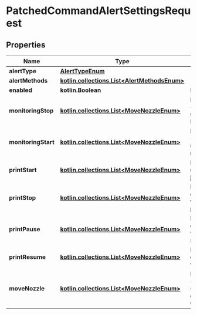 
# PatchedCommandAlertSettingsRequest

## Properties
Name | Type | Description | Notes
------------ | ------------- | ------------- | -------------
**alertType** | [**AlertTypeEnum**](AlertTypeEnum.md) |  |  [optional]
**alertMethods** | [**kotlin.collections.List&lt;AlertMethodsEnum&gt;**](AlertMethodsEnum.md) |  |  [optional]
**enabled** | **kotlin.Boolean** | Enable or disable this alert type |  [optional]
**monitoringStop** | [**kotlin.collections.List&lt;MoveNozzleEnum&gt;**](MoveNozzleEnum.md) | Fires on &lt;strong&gt;MonitoringStop&lt;strong&gt; updates.   Helps debug unexpected Print Nanny crashes. |  [optional]
**monitoringStart** | [**kotlin.collections.List&lt;MoveNozzleEnum&gt;**](MoveNozzleEnum.md) | Fires on &lt;strong&gt;MonitoringStop&lt;/strong&gt; updates. Helpful if you want to confirm monitoring started without a problem. |  [optional]
**printStart** | [**kotlin.collections.List&lt;MoveNozzleEnum&gt;**](MoveNozzleEnum.md) | Fires on &lt;strong&gt;StartPrint&lt;/strong&gt; updates. Get notified as soon as a print job finishes.  |  [optional]
**printStop** | [**kotlin.collections.List&lt;MoveNozzleEnum&gt;**](MoveNozzleEnum.md) | Fires on &lt;strong&gt;PrintStart&lt;/strong&gt; command status changes. Helpful for verifying a print job started without a problem. |  [optional]
**printPause** | [**kotlin.collections.List&lt;MoveNozzleEnum&gt;**](MoveNozzleEnum.md) | Fires on &lt;strong&gt;PausePrint&lt;/strong&gt; command status changes. Helpful for verifying a print was paused successfully. |  [optional]
**printResume** | [**kotlin.collections.List&lt;MoveNozzleEnum&gt;**](MoveNozzleEnum.md) | Fires on &lt;strong&gt;ResumePrint&lt;/strong&gt; command status changes Helpful for verifying a print was resumed. |  [optional]
**moveNozzle** | [**kotlin.collections.List&lt;MoveNozzleEnum&gt;**](MoveNozzleEnum.md) | Fires on &lt;strong&gt;MoveNozzle&lt;/strong&gt;command status changes. Helpful for debugging connectivity between Print Nanny and OctoPrint |  [optional]



